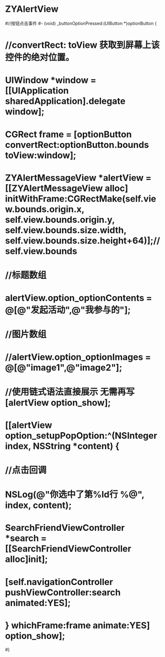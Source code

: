 # ZYAlertView
#//按钮点击事件
#- (void) _buttonOptionPressed:(UIButton *)optionButton {
#    //convertRect: toView 获取到屏幕上该控件的绝对位置。
#    UIWindow *window = [[UIApplication sharedApplication].delegate window];
#    CGRect frame = [optionButton convertRect:optionButton.bounds toView:window];
#    ZYAlertMessageView *alertView = [[ZYAlertMessageView alloc] initWithFrame:CGRectMake(self.view.bounds.origin.x, self.view.bounds.origin.y, self.view.bounds.size.width, self.view.bounds.size.height+64)];//self.view.bounds
#    //标题数组
#    alertView.option_optionContents = @[@"发起活动",@"我参与的"];
#    //图片数组
#    //alertView.option_optionImages = @[@"image1",@"image2"];
#    //使用链式语法直接展示 无需再写 [alertView option_show];
#    [[alertView option_setupPopOption:^(NSInteger index, NSString *content) {
#    //点击回调
#        NSLog(@"你选中了第%ld行 %@", index, content);
#        SearchFriendViewController *search = [[SearchFriendViewController alloc]init];
#        [self.navigationController pushViewController:search animated:YES];
#    } whichFrame:frame animate:YES] option_show];
#}
